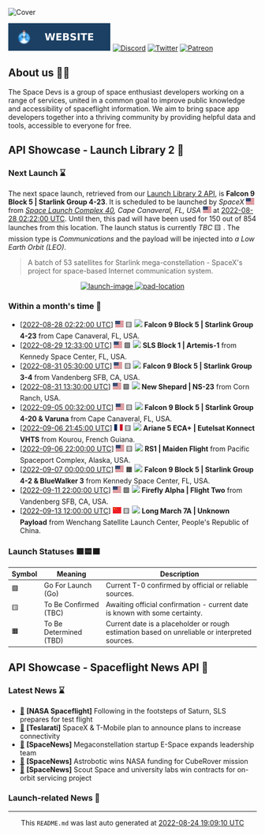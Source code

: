 ![Cover](https://raw.githubusercontent.com/TheSpaceDevs/Tutorials/main/assets/tsd_cover.png)


[![Website](https://raw.githubusercontent.com/TheSpaceDevs/Tutorials/e36b2c250ce7fcd4a801c1ed6cb1f9f9d031696b/assets/badge_tsd_website.svg)](https://thespacedevs.com/)
[![Discord](https://img.shields.io/badge/Discord-%237289DA.svg?style=for-the-badge&logo=discord&logoColor=white)](https://discord.gg/p7ntkNA)
[![Twitter](https://img.shields.io/badge/Twitter-%231DA1F2.svg?style=for-the-badge&logo=Twitter&logoColor=white)](https://twitter.com/TheSpaceDevs)
[![Patreon](https://img.shields.io/badge/Patreon-F96854?style=for-the-badge&logo=patreon&logoColor=white)](https://www.patreon.com/TheSpaceDevs)

## About us 🧑‍🚀
The Space Devs is a group of space enthusiast developers working on a range of
services, united in a common goal to improve public knowledge and accessibility
of spaceflight information. We aim to bring space app developers together into a
thriving community by providing helpful data and tools, accessible to everyone
for free.

## API Showcase - Launch Library 2 🚀

### Next Launch ⌛
The next space launch, retrieved from our
<a href="https://thespacedevs.com/llapi">Launch Library 2 API</a>, is
**Falcon 9 Block 5 | Starlink Group 4-23**. It is scheduled to be launched by *SpaceX*
<img width="17" src="https://raw.githubusercontent.com/lipis/flag-icons/main/flags/4x3/us.svg" />
from *<a href="https://en.wikipedia.org/wiki/Cape_Canaveral_Air_Force_Station_Space_Launch_Complex_40">Space Launch Complex 40</a>, Cape Canaveral, FL, USA*
<img width="17" src="https://raw.githubusercontent.com/lipis/flag-icons/main/flags/4x3/us.svg" />
at <a href="https://www.timeanddate.com/worldclock/fixedtime.html?iso=20220828T022200">2022-08-28 02:22:00 UTC</a>.  Until
then, this pad will have been used for 150
out of 854 launches from this location. The launch status is currently
*TBC* 🟨 . The mission type is
*Communications* and the payload will be injected
into *a Low Earth Orbit
(LEO)*.
<br>
<blockquote>
  A batch of 53 satellites for Starlink mega-constellation - SpaceX's project for space-based Internet communication system.
</blockquote>

<p float="left" align="center">
  <a href="https://en.wikipedia.org/wiki/Falcon_9" >
    <img alt="launch-image" height="200" src="https://nyc3.digitaloceanspaces.com/spacelaunchnow-prod-east/media/launch_images/falcon2520925_image_20220722061450.png" />
  </a>
  <a href="http://maps.google.com/maps?q=28.56194122,-80.57735736" >
    <img alt="pad-location" height="200" src="https://nyc3.digitaloceanspaces.com/spacelaunchnow-prod-east/media/launch_images/location_12_20200803142519.jpg"  />
  </a>
</p>

### Within a month's time 📅
- \[<a href="https://www.timeanddate.com/worldclock/fixedtime.html?iso=20220828T022200">2022-08-28 02:22:00 UTC</a>\]  <img width="17" src="https://raw.githubusercontent.com/lipis/flag-icons/main/flags/4x3/us.svg" /> 🟨  <a href="https://www.google.com/calendar/render?action=TEMPLATE&text=Falcon 9 Block 5 | Starlink Group 4-23&location=Cape Canaveral, FL, USA&dates=20220828T022200Z%2F20220828T022200Z"><img border="0" width="15" src="https://upload.wikimedia.org/wikipedia/commons/a/a5/Google_Calendar_icon_%282020%29.svg"></a> **Falcon 9 Block 5 | Starlink Group 4-23** from Cape Canaveral, FL, USA.
- \[<a href="https://www.timeanddate.com/worldclock/fixedtime.html?iso=20220829T123300">2022-08-29 12:33:00 UTC</a>\]  <img width="17" src="https://raw.githubusercontent.com/lipis/flag-icons/main/flags/4x3/us.svg" /> 🟩  <a href="https://www.google.com/calendar/render?action=TEMPLATE&text=SLS Block 1 | Artemis-1&location=Kennedy Space Center, FL, USA&dates=20220829T123300Z%2F20220829T143300Z"><img border="0" width="15" src="https://upload.wikimedia.org/wikipedia/commons/a/a5/Google_Calendar_icon_%282020%29.svg"></a> **SLS Block 1 | Artemis-1** from Kennedy Space Center, FL, USA.
- \[<a href="https://www.timeanddate.com/worldclock/fixedtime.html?iso=20220831T053000">2022-08-31 05:30:00 UTC</a>\]  <img width="17" src="https://raw.githubusercontent.com/lipis/flag-icons/main/flags/4x3/us.svg" /> 🟨  <a href="https://www.google.com/calendar/render?action=TEMPLATE&text=Falcon 9 Block 5 | Starlink Group 3-4&location=Vandenberg SFB, CA, USA&dates=20220831T053000Z%2F20220831T053000Z"><img border="0" width="15" src="https://upload.wikimedia.org/wikipedia/commons/a/a5/Google_Calendar_icon_%282020%29.svg"></a> **Falcon 9 Block 5 | Starlink Group 3-4** from Vandenberg SFB, CA, USA.
- \[<a href="https://www.timeanddate.com/worldclock/fixedtime.html?iso=20220831T133000">2022-08-31 13:30:00 UTC</a>\]  <img width="17" src="https://raw.githubusercontent.com/lipis/flag-icons/main/flags/4x3/us.svg" /> 🟩  <a href="https://www.google.com/calendar/render?action=TEMPLATE&text=New Shepard | NS-23&location=Corn Ranch, USA&dates=20220831T133000Z%2F20220831T160000Z"><img border="0" width="15" src="https://upload.wikimedia.org/wikipedia/commons/a/a5/Google_Calendar_icon_%282020%29.svg"></a> **New Shepard | NS-23** from Corn Ranch, USA.
- \[<a href="https://www.timeanddate.com/worldclock/fixedtime.html?iso=20220905T003200">2022-09-05 00:32:00 UTC</a>\]  <img width="17" src="https://raw.githubusercontent.com/lipis/flag-icons/main/flags/4x3/us.svg" /> 🟨  <a href="https://www.google.com/calendar/render?action=TEMPLATE&text=Falcon 9 Block 5 | Starlink Group 4-20 &amp; Varuna&location=Cape Canaveral, FL, USA&dates=20220905T003200Z%2F20220905T003200Z"><img border="0" width="15" src="https://upload.wikimedia.org/wikipedia/commons/a/a5/Google_Calendar_icon_%282020%29.svg"></a> **Falcon 9 Block 5 | Starlink Group 4-20 & Varuna** from Cape Canaveral, FL, USA.
- \[<a href="https://www.timeanddate.com/worldclock/fixedtime.html?iso=20220906T214500">2022-09-06 21:45:00 UTC</a>\]  <img width="17" src="https://raw.githubusercontent.com/lipis/flag-icons/main/flags/4x3/fr.svg" /> 🟨  <a href="https://www.google.com/calendar/render?action=TEMPLATE&text=Ariane 5 ECA+ | Eutelsat Konnect VHTS&location=Kourou, French Guiana&dates=20220906T214500Z%2F20220906T214500Z"><img border="0" width="15" src="https://upload.wikimedia.org/wikipedia/commons/a/a5/Google_Calendar_icon_%282020%29.svg"></a> **Ariane 5 ECA+ | Eutelsat Konnect VHTS** from Kourou, French Guiana.
- \[<a href="https://www.timeanddate.com/worldclock/fixedtime.html?iso=20220906T220000">2022-09-06 22:00:00 UTC</a>\]  <img width="17" src="https://raw.githubusercontent.com/lipis/flag-icons/main/flags/4x3/us.svg" /> 🟨  <a href="https://www.google.com/calendar/render?action=TEMPLATE&text=RS1 | Maiden Flight&location=Pacific Spaceport Complex, Alaska, USA&dates=20220906T220000Z%2F20220907T013000Z"><img border="0" width="15" src="https://upload.wikimedia.org/wikipedia/commons/a/a5/Google_Calendar_icon_%282020%29.svg"></a> **RS1 | Maiden Flight** from Pacific Spaceport Complex, Alaska, USA.
- \[<a href="https://www.timeanddate.com/worldclock/fixedtime.html?iso=20220907T000000">2022-09-07 00:00:00 UTC</a>\]  <img width="17" src="https://raw.githubusercontent.com/lipis/flag-icons/main/flags/4x3/us.svg" /> 🟧  <a href="https://www.google.com/calendar/render?action=TEMPLATE&text=Falcon 9 Block 5 | Starlink Group 4-2 &amp; BlueWalker 3&location=Kennedy Space Center, FL, USA&dates=20220907T000000Z%2F20220907T000000Z"><img border="0" width="15" src="https://upload.wikimedia.org/wikipedia/commons/a/a5/Google_Calendar_icon_%282020%29.svg"></a> **Falcon 9 Block 5 | Starlink Group 4-2 & BlueWalker 3** from Kennedy Space Center, FL, USA.
- \[<a href="https://www.timeanddate.com/worldclock/fixedtime.html?iso=20220911T220000">2022-09-11 22:00:00 UTC</a>\]  <img width="17" src="https://raw.githubusercontent.com/lipis/flag-icons/main/flags/4x3/us.svg" /> 🟩  <a href="https://www.google.com/calendar/render?action=TEMPLATE&text=Firefly Alpha | Flight Two&location=Vandenberg SFB, CA, USA&dates=20220911T220000Z%2F20220911T220000Z"><img border="0" width="15" src="https://upload.wikimedia.org/wikipedia/commons/a/a5/Google_Calendar_icon_%282020%29.svg"></a> **Firefly Alpha | Flight Two** from Vandenberg SFB, CA, USA.
- \[<a href="https://www.timeanddate.com/worldclock/fixedtime.html?iso=20220913T120000">2022-09-13 12:00:00 UTC</a>\]  <img width="17" src="https://raw.githubusercontent.com/lipis/flag-icons/main/flags/4x3/cn.svg" /> 🟨  <a href="https://www.google.com/calendar/render?action=TEMPLATE&text=Long March 7A | Unknown Payload&location=Wenchang Satellite Launch Center, People&#x27;s Republic of China&dates=20220913T120000Z%2F20220913T160000Z"><img border="0" width="15" src="https://upload.wikimedia.org/wikipedia/commons/a/a5/Google_Calendar_icon_%282020%29.svg"></a> **Long March 7A | Unknown Payload** from Wenchang Satellite Launch Center, People's Republic of China.


### Launch Statuses 🟩🟨🟧
<p align="center">
    <table class="tg">
    <thead>
      <tr>
        <th class="tg-0pky">Symbol</th>
        <th class="tg-0pky">Meaning</th>
        <th class="tg-0pky">Description</th>
      </tr>
    </thead>
    <tbody>
      <tr>
        <td class="tg-0pky">🟩</td>
        <td class="tg-0pky">Go For Launch (Go)</td>
        <td class="tg-0pky">Current T-0 confirmed by official or reliable sources.</td>
      </tr>
      <tr>
        <td class="tg-0pky">🟨</td>
        <td class="tg-0pky">To Be Confirmed (TBC)</td>
        <td class="tg-0pky">Awaiting official confirmation - current date is known with some certainty.</td>
      </tr>
      <tr>
        <td class="tg-0pky">🟧</td>
        <td class="tg-0pky">To Be Determined (TBD)</td>
        <td class="tg-0pky">Current date is a placeholder or rough estimation based on unreliable or interpreted sources.</td>
      </tr>
    </tbody>
    </table>
</p>

## API Showcase - Spaceflight News API 📰

### Latest News ⌛
- <a href="https://www.nasaspaceflight.com/2022/08/saturn-test-flights-to-sls/" >🔗</a> **[NASA Spaceflight]** Following in the footsteps of Saturn, SLS prepares for test flight
- <a href="https://www.teslarati.com/spacex-t-mobile-plans-increase-connectivity/" >🔗</a> **[Teslarati]** SpaceX & T-Mobile plan to announce plans to increase connectivity
- <a href="https://spacenews.com/megaconstellation-startup-e-space-expands-leadership-team/" >🔗</a> **[SpaceNews]** Megaconstellation startup E-Space expands leadership team
- <a href="https://spacenews.com/astrobotic-wins-nasa-funding-for-cuberover-mission/" >🔗</a> **[SpaceNews]** Astrobotic wins NASA funding for CubeRover mission
- <a href="https://spacenews.com/scout-space-and-university-labs-win-contracts-for-on-orbit-servicing-project/" >🔗</a> **[SpaceNews]** Scout Space and university labs win contracts for on-orbit servicing project


### Launch-related News 🚀



<hr>
  <div align="center">
  This <code>README.md</code> was last auto generated at <a href="https://www.timeanddate.com/worldclock/fixedtime.html?iso=20220824T190910">2022-08-24 19:09:10 UTC</a>
  <br>
  <!-- <a href="https://medium.com/@g.h.garrett" target="_blank">Learn to add space launches to your profile here!</a> -->
</div>